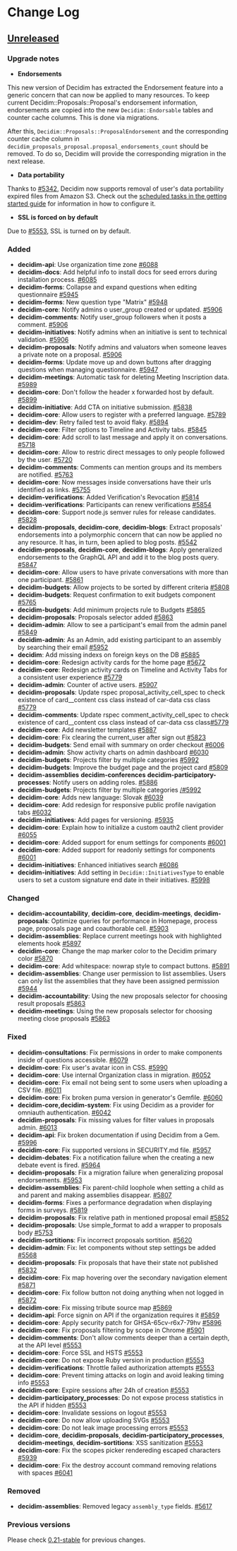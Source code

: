 # Change Log

## [Unreleased](https://github.com/decidim/decidim/tree/HEAD)

### Upgrade notes

- **Endorsements**

This new version of Decidim has extracted the Endorsement feature into a generic concern that can now be applied to many resources.
To keep current Decidim::Proposals::Proposal's endorsement information, endorsements are copied into the new `Decidim::Endorsable` tables and counter cache columns. This is done via migrations.

After this, `Decidim::Proposals::ProposalEndorsement` and the corresponding counter cache column in `decidim_proposals_proposal.proposal_endorsements_count` should be removed. To do so, Decidim will provide the corresponding migration in the next release.

- **Data portability**

Thanks to [\#5342](https://github.com/decidim/decidim/pull/5342), Decidim now supports removal of user's data portability expired files from Amazon S3. Check out the [scheduled tasks in the getting started guide](https://github.com/decidim/decidim/blob/master/docs/getting_started.md#scheduled-tasks) for information in how to configure it.

- **SSL is forced on by default**

Due to [\#5553](https://github.com/decidim/decidim/pull/5553), SSL is turned on by default.

### Added

- **decidim-api**: Use organization time zone [\#6088](https://github.com/decidim/decidim/pull/6088)
- **decidim-docs**: Add helpful info to install docs for seed errors during installation process. [\#6085](https://github.com/decidim/decidim/pull/6085)
- **decidim-forms**: Collapse and expand questions when editing questionnaire [\#5945](https://github.com/decidim/decidim/pull/5945)
- **decidim-forms**: New question type "Matrix" [\#5948](https://github.com/decidim/decidim/pull/5948)
- **decidim-core**: Notify admins o user_group created or updated. [\#5906](https://github.com/decidim/decidim/pull/5906)
- **decidim-comments**: Notify user_group followers when it posts a comment. [\#5906](https://github.com/decidim/decidim/pull/5906)
- **decidim-initiatives**: Notify admins when an initiative is sent to technical validation. [\#5906](https://github.com/decidim/decidim/pull/5906)
- **decidim-proposals**: Notify admins and valuators when someone leaves a private note on a proposal. [\#5906](https://github.com/decidim/decidim/pull/5906)
- **decidim-forms**: Update move up and down buttons after dragging questions when managing questionnaire. [\#5947](https://github.com/decidim/decidim/pull/5947)
- **decidim-meetings**: Automatic task for deleting Meeting Inscription data. [\#5989](https://github.com/decidim/decidim/pull/5989)
- **decidim-core**: Don't follow the header x forwarded host by default. [\#5899](https://github.com/decidim/decidim/pull/5899)
- **decidim-initiative**: Add CTA on initiative submission. [\#5838](https://github.com/decidim/decidim/pull/5838)
- **decidim-core**: Allow users to register with a preferred language. [\#5789](https://github.com/decidim/decidim/pull/5789)
- **decidim-dev**: Retry failed test to avoid flaky. [\#5894](https://github.com/decidim/decidim/pull/5894)
- **decidim-core**: Filter options to Timeline and Activity tabs. [\#5845](https://github.com/decidim/decidim/pull/5845)
- **decidim-core**: Add scroll to last message and apply it on conversations. [\#5718](https://github.com/decidim/decidim/pull/5718)
- **decidim-core**: Allow to restric direct messages to only people followed by the user. [\#5720](https://github.com/decidim/decidim/pull/5720)
- **decidim-comments**: Comments can mention groups and its members are notified. [\#5763](https://github.com/decidim/decidim/pull/5763)
- **decidim-core**: Now messages inside conversations have their urls identified as links. [\#5755](https://github.com/decidim/decidim/pull/5755)
- **decidim-verifications**: Added Verification's Revocation [\#5814](https://github.com/decidim/decidim/pull/5814)
- **decidim-verifications**: Participants can renew verifications [\#5854](https://github.com/decidim/decidim/pull/5854)
- **decidim-core**: Support node.js semver rules for release candidates. [\#5828](https://github.com/decidim/decidim/pull/5828)
- **decidim-proposals**, **decidim-core**, **decidim-blogs**: Extract proposals' endorsements into a polymorphic concern that can now be applied no any resource. It has, in turn, been aplied to blog posts. [\#5542](https://github.com/decidim/decidim/pull/5542)
- **decidim-proposals**, **decidim-core**, **decidim-blogs**: Apply generalized endorsements to the GraphQL API and add it to the blog posts query. [\#5847](https://github.com/decidim/decidim/pull/5847)
- **decidim-core**: Allow users to have private conversations with more than one participant. [\#5861](https://github.com/decidim/decidim/pull/5861)
- **decidim-budgets**: Allow projects to be sorted by different criteria [\#5808](https://github.com/decidim/decidim/pull/5808)
- **decidim-budgets**: Request confirmation to exit budgets component [\#5765](https://github.com/decidim/decidim/pull/5765)
- **decidim-budgets**: Add minimum projects rule to Budgets [\#5865](https://github.com/decidim/decidim/pull/5865)
- **decidim-proposals**: Proposals selector added [\#5863](https://github.com/decidim/decidim/pull/5863)
- **decidim-admin**: Allow to see a participant's email from the admin panel [\#5849](https://github.com/decidim/decidim/pull/5849)
- **decidim-admin**: As an Admin, add existing participant to an assembly by searching their email [\#5952](https://github.com/decidim/decidim/pull/5952)
- **decidim**: Add missing indexs on foreign keys on the DB [\#5885](https://github.com/decidim/decidim/pull/5885)
- **decidim-core**: Redesign activity cards for the home page [\#5672](https://github.com/decidim/decidim/pull/5672)
- **decidim-core**: Redesign activity cards on Timeline and Activity Tabs for a consistent user experience [\#5779](https://github.com/decidim/decidim/issues/5779)
- **decidim-admin**: Counter of active users. [\#5907](https://github.com/decidim/decidim/pull/5907)
- **decidim-proposals**: Update rspec proposal_activity_cell_spec to check existence of card\_\_content css class instead of car-data css class [#5779](https://github.com/decidim/decidim/issues/5779)
- **decidim-comments**: Update rspec comment_activity_cell_spec to check existence of card\_\_content css class instead of car-data css class[#5779](https://github.com/decidim/decidim/issues/5779)
- **decidim-core**: Add newsletter templates [\#5887](https://github.com/decidim/decidim/pull/5887)
- **decidim-core**: Fix clearing the current_user after sign out [\#5823](https://github.com/decidim/decidim/pull/5823)
- **decidim-budgets**: Send email with summary on order checkout [\#6006](https://github.com/decidim/decidim/pull/6006)
- **decidim-admin**: Show activity charts on admin dashboard [\#6030](https://github.com/decidim/decidim/pull/6030)
- **decidim-budgets**: Projects filter by multiple categories [\#5992](https://github.com/decidim/decidim/pull/5992)
- **decidim-budgets**: Improve the budget page and the project card [\#5809](https://github.com/decidim/decidim/pull/5809)
- **decidim-assemblies** **decidim-conferences** **decidim-participatory-processes**: Notify users on adding roles. [\#5886](https://github.com/decidim/decidim/pull/5886)
- **decidim-budgets**: Projects filter by multiple categories [/#5992](https://github.com/decidim/decidim/pull/5992)
- **decidim-core**: Adds new language: Slovak [\#6039](https://github.com/decidim/decidim/pull/6039)
- **decidim-core**: Add redesign for responsive public profile navigation tabs [\#6032](https://github.com/decidim/decidim/pull/6032)
- **decidim-initiatives**: Add pages for versioning. [\#5935](https://github.com/decidim/decidim/pull/5935)
- **decidim-core**: Explain how to initialize a custom oauth2 client provider [\#6055](https://github.com/decidim/decidim/pull/6055)
- **decidim-core**: Added support for enum settings for components [\#6001](https://github.com/decidim/decidim/pull/6001)
- **decidim-core**: Added support for readonly settings for components [\#6001](https://github.com/decidim/decidim/pull/6001)
- **decidim-initiatives**: Enhanced initiatives search [\#6086](https://github.com/decidim/decidim/pull/6086)
- **decidim-initiatives**: Add setting in `Decidim::InitiativesType` to enable users to set a custom signature end date in their initiatives. [\#5998](https://github.com/decidim/decidim/pull/5998)

### Changed

- **decidim-accountability**, **decidim-core**, **decidim-meetings**, **decidim-proposals**: Optimize queries for performance in Homepage, process page, proposals page and coauthorable cell. [\#5903](https://github.com/decidim/decidim/pull/5903)
- **decidim-assemblies**: Replace current meetings hook with highlighted elements hook [\#5897](https://github.com/decidim/decidim/pull/5897)
- **decidim-core**: Change the map marker color to the Decidim primary color [\#5870](https://github.com/decidim/decidim/pull/5870)
- **decidim-core**: Add whitespace: nowrap style to compact buttons. [\#5891](https://github.com/decidim/decidim/pull/5891)
- **decidim-assemblies**: Change user permission to list assemblies. Users can only list the assemblies that they have been assigned permission [\#5944](https://github.com/decidim/decidim/pull/5944)
- **decidim-accountability**: Using the new proposals selector for choosing result proposals [\#5863](https://github.com/decidim/decidim/pull/5863)
- **decidim-meetings**: Using the new proposals selector for choosing meeting close proposals [\#5863](https://github.com/decidim/decidim/pull/5863)

### Fixed

- **decidim-consultations**: Fix permissions in order to make components inside of questions accessible. [\#6079](https://github.com/decidim/decidim/pull/6079)
- **decidim-core**: Fix user's avatar icon in CSS. [\#5990](https://github.com/decidim/decidim/pull/5990)
- **decidim-core**: Use internal Organization class in migration. [\#6052](https://github.com/decidim/decidim/pull/6052)
- **decidim-core**: Fix email not being sent to some users when uploading a CSV file. [\#6011](https://github.com/decidim/decidim/pull/6011)
- **decidim-core**: Fix broken puma version in generator's Gemfile. [\#6060](https://github.com/decidim/decidim/pull/6060)
- **decidim-core,decidim-system**: Fix using Decidim as a provider for omniauth authentication. [\#6042](https://github.com/decidim/decidim/pull/6042)
- **decidim-proposals**: Fix missing values for filter values in proposals admin. [\#6013](https://github.com/decidim/decidim/pull/6013)
- **decidim-api**: Fix broken documentation if using Decidim from a Gem. [\#5996](https://github.com/decidim/decidim/pull/5996)
- **decidim-core**: Fix supported versions in SECURITY.md file. [\#5957](https://github.com/decidim/decidim/pull/5957)
- **decidim-debates**: Fix a notification failure when the creating a new debate event is fired. [\#5964](https://github.com/decidim/decidim/pull/5964)
- **decidim-proposals**: Fix a migration failure when generalizing proposal endorsements. [\#5953](https://github.com/decidim/decidim/pull/5953)
- **decidim-assemblies**: Fix parent-child loophole when setting a child as and parent and making assemblies disappear. [\#5807](https://github.com/decidim/decidim/pull/5807)
- **decidim-forms**: Fixes a performance degradation when displaying forms in surveys. [\#5819](https://github.com/decidim/decidim/pull/5819)
- **decidim-proposals**: Fix relative path in mentioned proposal email [\#5852](https://github.com/decidim/decidim/pull/5852)
- **decidim-proposals**: Use simple_format to add a wrapper to proposals body [\#5753](https://github.com/decidim/decidim/pull/5753)
- **decidim-sortitions**: Fix incorrect proposals sortition. [\#5620](https://github.com/decidim/decidim/pull/5620)
- **decidim-admin**: Fix: let components without step settings be added [\#5568](https://github.com/decidim/decidim/pull/5568)
- **decidim-proposals**: Fix proposals that have their state not published [\#5832](https://github.com/decidim/decidim/pull/5832)
- **decidim-core**: Fix map hovering over the secondary navigation element [\#5871](https://github.com/decidim/decidim/pull/5871)
- **decidim-core**: Fix follow button not doing anything when not logged in [\#5872](https://github.com/decidim/decidim/pull/5872)
- **decidim-core**: Fix missing tribute source map [\#5869](https://github.com/decidim/decidim/pull/5869)
- **decidim-api**: Force signin on API if the organization requires it [\#5859](https://github.com/decidim/decidim/pull/5859)
- **decidim-core**: Apply security patch for GHSA-65cv-r6x7-79hv [\#5896](https://github.com/decidim/decidim/pull/5896)
- **decidim-core**: Fix proposals filtering by scope in Chrome [\#5901](https://github.com/decidim/decidim/pull/5901)
- **decidim-comments**: Don't allow comments deeper than a certain depth, at the API level [\#5553](https://github.com/decidim/decidim/pull/5553)
- **decidim-core**: Force SSL and HSTS [\#5553](https://github.com/decidim/decidim/pull/5553)
- **decidim-core**: Do not expose Ruby version in production [\#5553](https://github.com/decidim/decidim/pull/5553)
- **decidim-verifications**: Throttle failed authorization attempts [\#5553](https://github.com/decidim/decidim/pull/5553)
- **decidim-core**: Prevent timing attacks on login and avoid leaking timing info [\#5553](https://github.com/decidim/decidim/pull/5553)
- **decidim-core**: Expire sessions after 24h of creation [\#5553](https://github.com/decidim/decidim/pull/5553)
- **decidim-participatory_processes**: Do not expose process statistics in the API if hidden [\#5553](https://github.com/decidim/decidim/pull/5553)
- **decidim-core**: Invalidate sessions on logout [\#5553](https://github.com/decidim/decidim/pull/5553)
- **decidim-core**: Do now allow uploading SVGs [\#5553](https://github.com/decidim/decidim/pull/5553)
- **decidim-core**: Do not leak image processing errors [\#5553](https://github.com/decidim/decidim/pull/5553)
- **decidim-core**, **decidim-proposals**, **decidim-participatory_processes**, **decidim-meetings**, **decidim-sortitions**: XSS sanitization [\#5553](https://github.com/decidim/decidim/pull/5553)
- **decidim-core**: Fix the scopes picker rendereding escaped characters [#5939](https://github.com/decidim/decidim/pull/5939)
- **decidim-core**: Fix the destroy account command removing relations with spaces [\#6041](https://github.com/decidim/decidim/pull/6041)

### Removed

- **decidim-assemblies**: Removed legacy `assembly_type` fields. [\#5617](https://github.com/decidim/decidim/pull/5617)

### Previous versions

Please check [0.21-stable](https://github.com/decidim/decidim/blob/0.21-stable/CHANGELOG.md) for previous changes.
